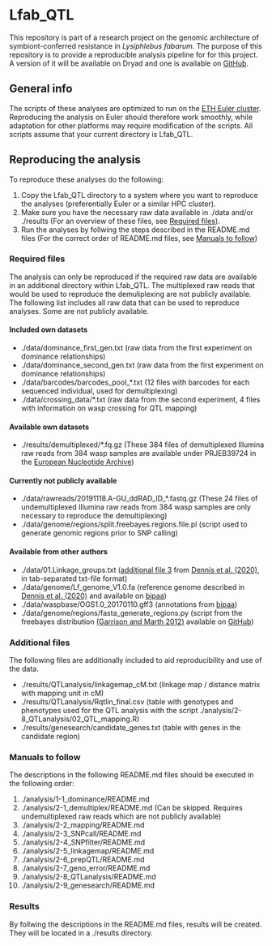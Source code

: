 # Lfab_QTL
This repository is part of a research project on the genomic architecture of symbiont-conferred resistance in _Lysiphlebus fabarum_. The purpose of this repository is to provide a reproducible analysis pipeline for for this project. A version of it will be available on Dryad and one is available on [GitHub](https://github.com/ulrichga/Lfab_QTL).

## General info
The scripts of these analyses are optimized to run on the [ETH Euler cluster](https://scicomp.ethz.ch/wiki/Euler). Reproducing the analysis on Euler should therefore work smoothly, while adaptation for other platforms may require modification of the scripts. All scripts assume that your current directory is Lfab_QTL.

## Reproducing the analysis
To reproduce these analyses do the following:
1. Copy the Lfab_QTL directory to a system where you want to reproduce the analyses (preferentially Euler or a similar HPC cluster).
2. Make sure you have the necessary raw data available in ./data and/or ./results (For an overview of these files, see [Required files](https://github.com/ulrichga/Lfab_QTL#Required-files)).
3. Run the analyses by follwing the steps described in the README.md files (For the correct order of README.md files, see [Manuals to follow](https://github.com/ulrichga/Lfab_QTL#Manuals-to-follow))

### Required files
The analysis can only be reproduced if the required raw data are available in an additional directory within Lfab_QTL. The multiplexed raw reads that would be used to reproduce the demuliplexing are not publicly available. The following list includes all raw data that can be used to reproduce analyses. Some are not publicly available.
#### Included own datasets
* ./data/dominance_first_gen.txt (raw data from the first experiment on dominance relationships)
* ./data/dominance_second_gen.txt (raw data from the first experiment on dominance relationships)
* ./data/barcodes/barcodes_pool_\*.txt (12 files with barcodes for each sequenced individual, used for demultiplexing)
* ./data/crossing_data/\*.txt (raw data from the second experiment, 4 files with information on wasp crossing for QTL mapping)
#### Available own datasets
* ./results/demultiplexed/\*.fq.gz (These 384 files of demultiplexed Illumina raw reads from 384 wasp samples are available under PRJEB39724 in the [European Nucleotide Archive](https://www.ebi.ac.uk/ena/browser/home))
#### Currently not publicly available
* ./data/rawreads/20191118.A-GU_ddRAD_ID_\*.fastq.gz (These 24 files of undemultiplexed Illumina raw reads from 384 wasp samples are only necessary to reproduce the demultiplexing)
* ./data/genome/regions/split.freebayes.regions.file.pl (script used to generate genomic regions prior to SNP calling)
#### Available from other authors
* ./data/01.Linkage_groups.txt ([additional file 3](https://static-content.springer.com/esm/art%3A10.1186%2Fs12864-020-6764-0/MediaObjects/12864_2020_6764_MOESM3_ESM.xlsx) from [Dennis et al. (2020)](https://bmcgenomics.biomedcentral.com/articles/10.1186/s12864-020-6764-0), in tab-separated txt-file format)
* ./data/genome/Lf_genome_V1.0.fa (reference genome described in [Dennis et al. (2020)](https://bmcgenomics.biomedcentral.com/articles/10.1186/s12864-020-6764-0) and available on [bipaa](https://bipaa.genouest.org/sp/lysiphlebus_fabarum/download/genome/v1.0/))
* ./data/waspbase/OGS1.0_20170110.gff3 (annotations from [bipaa](https://bipaa.genouest.org/sp/lysiphlebus_fabarum/download/annotation/v1.0/))
* ./data/genome/regions/fasta_generate_regions.py (script from the freebayes distribution [(Garrison and Marth 2012)](https://arxiv.org/abs/1207.3907) available on [GitHub](https://github.com/ekg/freebayes/blob/master/scripts/fasta_generate_regions.py))

### Additional files
The following files are additionally included to aid reproducibility and use of the data.
* ./results/QTLanalysis/linkagemap_cM.txt (linkage map / distance matrix with mapping unit in cM)
* ./results/QTLanalysis/Rqtlin_final.csv (table with genotypes and phenotypes used for the QTL analysis with the script ./analysis/2-8_QTLanalysis/02_QTL_mapping.R)
* ./results/genesearch/candidate_genes.txt (table with genes in the candidate region)

### Manuals to follow
The descriptions in the following README.md files should be executed in the following order:
1. ./analysis/1-1_dominance/README.md
2. ./analysis/2-1_demultiplex/README.md (Can be skipped. Requires undemultiplexed raw reads which are not publicly available)
3. ./analysis/2-2_mapping/README.md
4. ./analysis/2-3_SNPcall/README.md
5. ./analysis/2-4_SNPfilter/README.md
6. ./analysis/2-5_linkagemap/README.md
7. ./analysis/2-6_prepQTL/README.md
8. ./analysis/2-7_geno_error/README.md
9. ./analysis/2-8_QTLanalysis/README.md
10. ./analysis/2-9_genesearch/README.md

### Results
By follwing the descriptions in the README.md files, results will be created. They will be located in a ./results directory.
